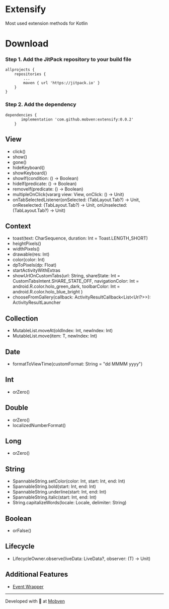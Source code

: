 # Extensify
Most used extension methods for Kotlin


# Download

### Step 1. Add the JitPack repository to your build file

```
allprojects {
    repositories {
	    ...
	    maven { url 'https://jitpack.io' }
	}
}

```

### Step 2. Add the dependency

```
dependencies {
	   implementation 'com.github.mobven:extensify:0.0.2'
	}
```

## View

* click()
* show()
* gone()
* hideKeyboard()
* showKeyboard()
* showIf(condition: () -> Boolean)
* hideIf(predicate: () -> Boolean)
* removeIf(predicate: () -> Boolean)
* multipleOnClick(vararg view: View, onClick: () -> Unit)
* onTabSelectedListener(onSelected: (TabLayout.Tab?) -> Unit, onReselected: (TabLayout.Tab?) -> Unit, onUnselected: (TabLayout.Tab?) -> Unit)


## Context

* toast(text: CharSequence, duration: Int = Toast.LENGTH_SHORT)
* heightPixels()
* widthPixels()
* drawable(res: Int)
* color(color: Int)
* dpToPixels(dp: Float)
* startActivityWithExtras
* showUrlOnCustomTabs(url: String, 
                      shareState: Int = CustomTabsIntent.SHARE_STATE_OFF, 
                      navigationColor: Int = android.R.color.holo_green_dark, 
                      toolbarColor: Int = android.R.color.holo_blue_bright
                     )
* chooseFromGallery(callback: ActivityResultCallback<List<Uri?>>): ActivityResultLauncher<String>

## Collection

* MutableList.moveAt(oldIndex: Int, newIndex: Int)
* MutableList.move(item: T, newIndex: Int)

## Date

* formatToViewTime(customFormat: String = "dd MMMM yyyy")

## Int

* orZero()

## Double

* orZero()
* localizedNumberFormat()

## Long

* orZero()

## String

* SpannableString.setColor(color: Int, start: Int, end: Int)
* SpannableString.bold(start: Int, end: Int)
* SpannableString.underline(start: Int, end: Int)
* SpannableString.italic(start: Int, end: Int)
* String.capitalizeWords(locale: Locale, delimiter: String)

## Boolean

* orFalse()

## Lifecycle

* LifecycleOwner.observe(liveData: LiveData<T>?, observer: (T) -> Unit)

## Additional Features

* [Event Wrapper](https://medium.com/androiddevelopers/livedata-with-snackbar-navigation-and-other-events-the-singleliveevent-case-ac2622673150)

---

Developed with 🖤 at [Mobven](https://mobven.com/)



